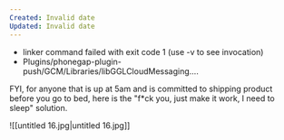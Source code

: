 ```yaml
---
Created: Invalid date
Updated: Invalid date
---
```

- linker command failed with exit code 1 (use -v to see invocation)
- Plugins/phonegap-plugin-push/GCM/Libraries/libGGLCloudMessaging….

FYI, for anyone that is up at 5am and is committed to shipping product before you go to bed, here is the "f*ck you, just make it work, I need to sleep" solution.

![[untitled 16.jpg|untitled 16.jpg]]